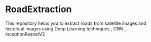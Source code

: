 # RoadExtraction
This repository helps you to extract roads from satellite images and historical images using Deep Learning techniques , CNN , InceptionResnetV2
